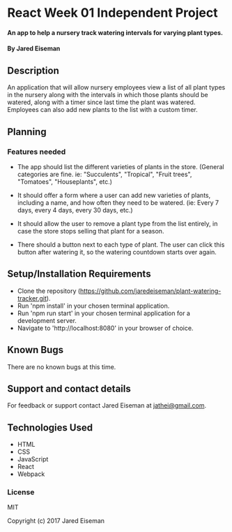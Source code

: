 # React Week 01 Independent Project

#### An app to help a nursery track watering intervals for varying plant types.

#### By Jared Eiseman

## Description
An application that will allow nursery employees view a list of all plant types in the nursery along with the intervals in which those plants should be watered, along with a timer since last time the plant was watered. Employees can also add new plants to the list with a custom timer.

## Planning

### Features needed
* The app should list the different varieties of plants in the store. (General categories are fine. ie: "Succulents", "Tropical", "Fruit trees", "Tomatoes", "Houseplants", etc.)

* It should offer a form where a user can add new varieties of plants, including a name, and how often they need to be watered. (ie: Every 7 days, every 4 days, every 30 days, etc.)

* It should allow the user to remove a plant type from the list entirely, in case the store stops selling that plant for a season.

* There should a button next to each type of plant. The user can click this button after watering it, so the watering countdown starts over again.

## Setup/Installation Requirements

* Clone the repository (https://github.com/jaredeiseman/plant-watering-tracker.git).
* Run 'npm install' in your chosen terminal application.
* Run 'npm run start' in your chosen terminal application for a development server.
* Navigate to 'http://localhost:8080' in your browser of choice.

## Known Bugs

There are no known bugs at this time.

## Support and contact details

For feedback or support contact Jared Eiseman at jathei@gmail.com.

## Technologies Used

* HTML
* CSS
* JavaScript
* React
* Webpack

### License

MIT

Copyright (c) 2017 Jared Eiseman

